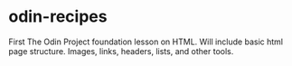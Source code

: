 # odin-recipes
First The Odin Project foundation lesson on HTML. Will include basic
html page structure. Images, links, headers, lists, and other tools.
